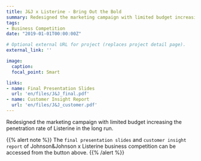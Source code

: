 ```yaml
---
title: J&J x Listerine - Bring Out the Bold
summary: Redesigned the marketing campaign with limited budget increasing the penetration rate of Listerine in the long run.
tags:
- Business Competition
date: "2019-01-01T00:00:00Z"

# Optional external URL for project (replaces project detail page).
external_link: ''

image:
  caption: 
  focal_point: Smart

links:
- name: Final Presentation Slides
  url: 'en/files/J&J_final.pdf'
- name: Customer Insight Report
  url: 'en/files/J&J_customer.pdf'
---
```

Redesigned the marketing campaign with limited budget increasing the penetration rate of Listerine in the long run.


{{% alert note %}}
The `final presentation slides` and `customer insight report` of Johnson&Johnson x Listerine business competition can be accessed from the button above.
{{% /alert %}}
